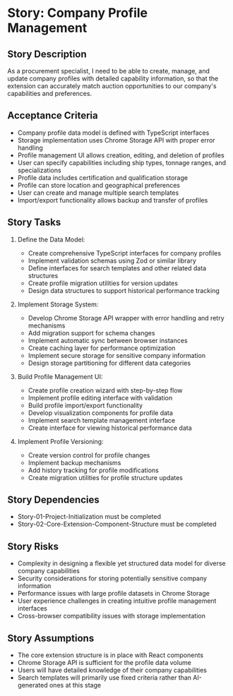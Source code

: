 # Story: Company Profile Management

## Story Description

As a procurement specialist, I need to be able to create, manage, and update company profiles with detailed capability information, so that the extension can accurately match auction opportunities to our company's capabilities and preferences.

## Acceptance Criteria

- Company profile data model is defined with TypeScript interfaces
- Storage implementation uses Chrome Storage API with proper error handling
- Profile management UI allows creation, editing, and deletion of profiles
- User can specify capabilities including ship types, tonnage ranges, and specializations
- Profile data includes certification and qualification storage
- Profile can store location and geographical preferences
- User can create and manage multiple search templates
- Import/export functionality allows backup and transfer of profiles

## Story Tasks

1. Define the Data Model:
   - Create comprehensive TypeScript interfaces for company profiles
   - Implement validation schemas using Zod or similar library
   - Define interfaces for search templates and other related data structures
   - Create profile migration utilities for version updates
   - Design data structures to support historical performance tracking

2. Implement Storage System:
   - Develop Chrome Storage API wrapper with error handling and retry mechanisms
   - Add migration support for schema changes
   - Implement automatic sync between browser instances
   - Create caching layer for performance optimization
   - Implement secure storage for sensitive company information
   - Design storage partitioning for different data categories

3. Build Profile Management UI:
   - Create profile creation wizard with step-by-step flow
   - Implement profile editing interface with validation
   - Build profile import/export functionality
   - Develop visualization components for profile data
   - Implement search template management interface
   - Create interface for viewing historical performance data

4. Implement Profile Versioning:
   - Create version control for profile changes
   - Implement backup mechanisms
   - Add history tracking for profile modifications
   - Create migration utilities for profile structure updates

## Story Dependencies

- Story-01-Project-Initialization must be completed
- Story-02-Core-Extension-Component-Structure must be completed

## Story Risks

- Complexity in designing a flexible yet structured data model for diverse company capabilities
- Security considerations for storing potentially sensitive company information
- Performance issues with large profile datasets in Chrome Storage
- User experience challenges in creating intuitive profile management interfaces
- Cross-browser compatibility issues with storage implementation

## Story Assumptions

- The core extension structure is in place with React components
- Chrome Storage API is sufficient for the profile data volume
- Users will have detailed knowledge of their company capabilities
- Search templates will primarily use fixed criteria rather than AI-generated ones at this stage 